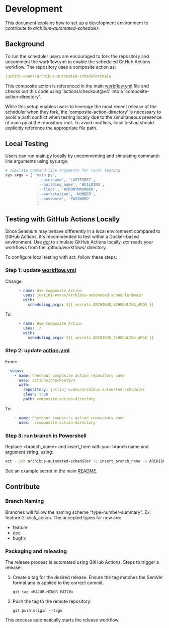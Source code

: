 # Development
This document explains how to set up a development environment to contribute to *archibus-automated-scheduler*.

## Background

To run the scheduler users are encouraged to fork the repository and uncomment the workflow.yml to enable the scheduled GitHub Actions workflow. The repository uses a composite action as:

```yml
justinj-evans/archibus-automated-scheduler@main
```
This composite action is referenced in the main [workflow.yml](.github\workflows\workflow.yml) file and checks out this code using 'actions/checkout@v4' into a 'composite-action-directory'. 

While this setup enables users to leverage the most recent release of the scheduler when they fork, the 'composite-action-directory' is necessary to avoid a path conflict when testing locally due to the simultaneous presence of main.py at the repository root. To avoid conflicts, local testing should explicitly reference the appropriate file path.

## Local Testing

Users can run [main.py](src\main.py) locally by uncommenting and simulating command-line arguments using sys.argv.

```python
# simulate command-line arguments for local testing
sys.argv = [ 'main.py',
              '--username', 'LASTFIRST',
              '--building_name', 'BUILDING',
              '--floor', 'ACRONYMNUMBER',    
              '--workstation', 'NUMBER',
              '--password', 'PASSWORD'
              ]
```

## Testing with GitHub Actions Locally
Since Selenium may behave differently in a local environment compared to GitHub Actions, it's recommended to test within a Docker-based environment. Use *[act](https://nektosact.com/)* to simulate GitHub Actions locally. *act* reads your workflows from the .github/workflows/ directory.

To configure local testing with act, follow these steps:

### Step 1: update [workflow.yml](.github\workflows\workflow.yml)
Change:
```yaml
      - name: Use Composite Action
        uses: justinj-evans/archibus-automated-scheduler@main 
        with:
          scheduling_args: ${{ secrets.ARCHIBUS_SCHEDULING_ARGS }}
```
To:
```yaml
      - name: Use Composite Action
        uses: ./
        with:
          scheduling_args: ${{ secrets.ARCHIBUS_SCHEDULING_ARGS }}
```
### Step 2: update [action.yml](action.yml)
From:
```yaml
  steps:
    - name: Checkout composite action repository code
      uses: actions/checkout@v4
      with:
        repository: justinj-evans/archibus-automated-scheduler
        clean: true
        path: composite-action-directory 
```
To:
```yaml
    - name: Checkout composite action repository code
      uses: ./composite-action-directory

```
### Step 3: run branch in Powershell
Replace <branch_name> and insert_here with your branch name and argument string, using:

```bash
act --job archibus-automated-scheduler -b insert_branch_name -s ARCHIBUS_SCHEDULING_ARGS="insert_here"
```
See an example secret in the main [README](README.md).

## Contribute

### Branch Naming
Branches will follow the naming scheme "type-number-summary". Ex: feature-2-click_action.
The accepted types for now are:
- feature
- doc
- bugfix

### Packaging and releasing
The release process is automated using GitHub Actions. Steps to trigger a release:

1. Create a tag for the desired release. Ensure the tag matches the SemVer format and is applied to the correct commit.
    ```
    git tag <MAJOR.MINOR.PATCH>
    ```

2. Push the tag to the remote repository:
    ```
    git push origin --tags
    ```

This process automatically starts the release workflow.